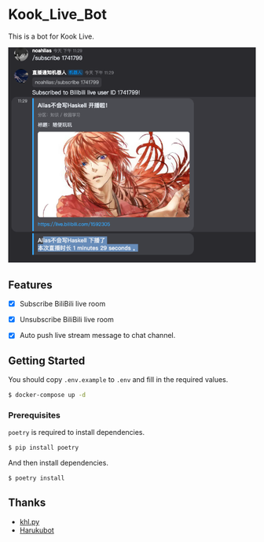 
# Kook_Live_Bot

This is a bot for Kook Live.

![demo](assets/image.png)

## Features

- [x] Subscribe BiliBili live room
- [x] Unsubscribe BiliBili live room
- [x] Auto push live stream message to chat channel.


## Getting Started

You should copy `.env.example` to `.env` and fill in the required values.

```bash
$ docker-compose up -d
```

### Prerequisites

`poetry` is required to install dependencies.

```bash
$ pip install poetry
```

And then install dependencies.

```bash
$ poetry install
```

## Thanks

- [khl.py](https://github.com/TWT233/khl.py)
- [Harukubot](https://github.com/SK-415/HarukaBot/)